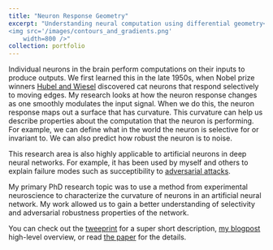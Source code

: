 ```yaml
---
title: "Neuron Response Geometry"
excerpt: "Understanding neural computation using differential geometry<br/>
<img src='/images/contours_and_gradients.png'
    width=800 />"
collection: portfolio
---
```


Individual neurons in the brain perform computations on their inputs to produce outputs. We first
learned this in the late 1950s, when Nobel prize winners
[Hubel and Wiesel](https://youtu.be/IOHayh06LJ4) discovered cat neurons that respond
selectively to moving edges. My research looks at how the neuron response changes as one smoothly
modulates the input signal. When we do this, the neuron response maps out a surface that has curvature.
This curvature can help us describe properties about the computation that the neuron is performing.
For example, we can define what in the world the neuron is selective for or invariant to. We can also
predict how robust the neuron is to noise.

This research area is also highly applicable to artificial neurons in deep neural networks.
For example, it has been used by myself and others to explain failure modes such as succeptibility to
[adversarial attacks](https://www.nytimes.com/2018/11/05/opinion/artificial-intelligence-machine-learning.html).

My primary PhD research topic was to use a method from experimental neuroscience to characterize
the curvature of neurons in an artificial neural network. My work allowed us to gain a better
understanding of selectivity and adversarial robustness properties of the network.

You can check out the [tweeprint](https://twitter.com/DylanPaiton/status/1333480509893206018?s=20)
for a super short description, [my blogpost]({{site.url}}/posts/2021-05-18-selectivity-robustness)
high-level overview, or read [the paper](https://jov.arvojournals.org/article.aspx?articleid=2772000)
for the details.

